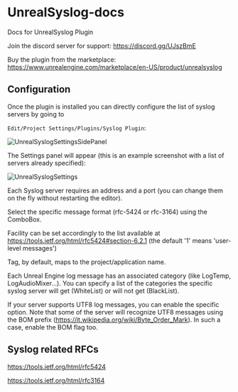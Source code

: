 # UnrealSyslog-docs
Docs for UnrealSyslog Plugin

Join the discord server for support: https://discord.gg/UJszBmE

Buy the plugin from the marketplace: https://www.unrealengine.com/marketplace/en-US/product/unrealsyslog

## Configuration

Once the plugin is installed you can directly configure the list of syslog servers by going to

```Edit/Project Settings/Plugins/Syslog Plugin```:

![UnrealSyslogSettingsSidePanel](Screenshots/UnrealSyslogSide.PNG?raw=true "UnrealSyslogSettingsSidePanel")

The Settings panel will appear (this is an example screenshot with a list of servers already specified):

![UnrealSyslogSettings](Screenshots/UnrealSyslogSettings.PNG?raw=true "UnrealSyslogSettings")

Each Syslog server requires an address and a port (you can change them on the fly without restarting the editor).

Select the specific message format (rfc-5424 or rfc-3164) using the ComboBox.

Facility can be set accordingly to the list available at https://tools.ietf.org/html/rfc5424#section-6.2.1 (the default '1' means 'user-level messages')

Tag, by default, maps to the project/application name.

Each Unreal Engine log message has an associated category (like LogTemp, LogAudioMixer...). You can specify a list of the categories the specific syslog server will get (WhiteList) or will not get (BlackList).

If your server supports UTF8 log messages, you can enable the specific option. Note that some of the server will recognize UTF8 messages using the BOM prefix (https://it.wikipedia.org/wiki/Byte_Order_Mark). In such a case, enable the BOM flag too.

## Syslog related RFCs

https://tools.ietf.org/html/rfc5424

https://tools.ietf.org/html/rfc3164
